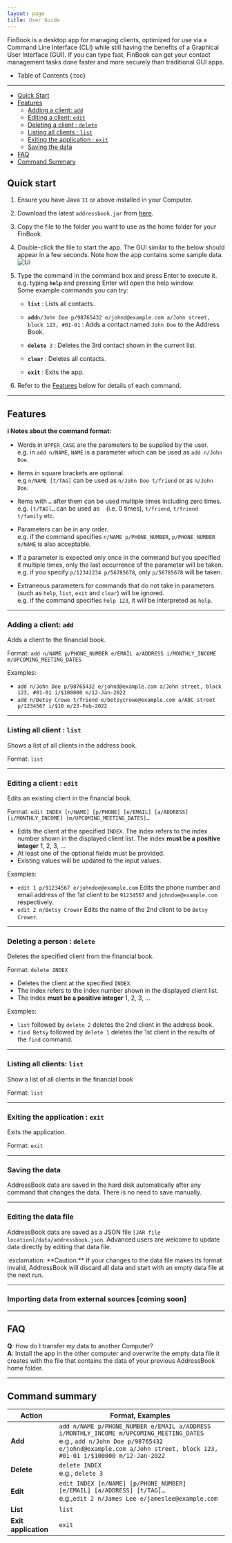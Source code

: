 ```yaml
---
layout: page
title: User Guide
---
```


FinBook is a desktop app for managing clients, optimized for use via a Command Line Interface (CLI) while still having
the benefits of a Graphical User Interface (GUI). If you can type fast, FinBook can get your contact management tasks
done faster and more securely than traditional GUI apps.

* Table of Contents
  {:toc}

--------------------------------------------------------------------------------------------------------------------

- [Quick Start](#quick-start)
- [Features](#features)
    * [Adding a client: `add`](#adding-a-client-add)
    * [Editing a client: `edit`](#editing-a-client--edit)
    * [Deleting a client : `delete`](#deleting-a-client--delete)
    * [Listing all clients : `list`](#listing-all-clients-list)
    * [Exiting the application : `exit`](#exiting-the-application--exit)
    * [Saving the data](#saving-the-data)
- [FAQ](#faq)
- [Command Summary](#command-summary)

## Quick start

1. Ensure you have Java `11` or above installed in your Computer.

1. Download the latest `addressbook.jar` from [here](https://github.com/se-edu/addressbook-level3/releases).

1. Copy the file to the folder you want to use as the home folder for your FinBook.

1. Double-click the file to start the app. The GUI similar to the below should appear in a few seconds. Note how the app
   contains some sample data.<br>
   ![Ui](images/Ui.png)

1. Type the command in the command box and press Enter to execute it. e.g. typing **`help`** and pressing Enter will
   open the help window.<br>
   Some example commands you can try:

    * **`list`** : Lists all contacts.

    * **`add`**`n/John Doe p/98765432 e/johnd@example.com a/John street, block 123, #01-01` : Adds a contact
      named `John Doe` to the Address Book.

    * **`delete`**` 3` : Deletes the 3rd contact shown in the current list.

    * **`clear`** : Deletes all contacts.

    * **`exit`** : Exits the app.

1. Refer to the [Features](#features) below for details of each command.

--------------------------------------------------------------------------------------------------------------------

## Features

<div markdown="block" class="alert alert-info">

**:information_source: Notes about the command format:**<br>

* Words in `UPPER_CASE` are the parameters to be supplied by the user.<br>
  e.g. in `add n/NAME`, `NAME` is a parameter which can be used as `add n/John Doe`.

* Items in square brackets are optional.<br>
  e.g `n/NAME [t/TAG]` can be used as `n/John Doe t/friend` or as `n/John Doe`.

* Items with `…`​ after them can be used multiple times including zero times.<br>
  e.g. `[t/TAG]…​` can be used as ` ` (i.e. 0 times), `t/friend`, `t/friend t/family` etc.

* Parameters can be in any order.<br>
  e.g. if the command specifies `n/NAME p/PHONE_NUMBER`, `p/PHONE_NUMBER n/NAME` is also acceptable.

* If a parameter is expected only once in the command but you specified it multiple times, only the last occurrence of
  the parameter will be taken.<br>
  e.g. if you specify `p/12341234 p/56785678`, only `p/56785678` will be taken.

* Extraneous parameters for commands that do not take in parameters (such as `help`, `list`, `exit` and `clear`) will be
  ignored.<br>
  e.g. if the command specifies `help 123`, it will be interpreted as `help`.

</div>

---

### Adding a client: `add`

Adds a client to the financial book.

Format: `add n/NAME p/PHONE_NUMBER e/EMAIL a/ADDRESS i/MONTHLY_INCOME m/UPCOMING_MEETING_DATES​`

Examples:

* `add n/John Doe p/98765432 e/johnd@example.com a/John street, block 123, #01-01 i/$100000 m/12-Jan-2022`
* `add n/Betsy Crowe t/friend e/betsycrowe@example.com a/ABC street p/1234567 i/$10 m/23-Feb-2022`

---

### Listing all client : `list`

Shows a list of all clients in the address book.

Format: `list`

---

### Editing a client : `edit`

Edits an existing client in the financial book.

Format: `edit INDEX [n/NAME] [p/PHONE] [e/EMAIL] [a/ADDRESS] [i/MONTHLY_INCOME] [m/UPCOMING_MEETING_DATES]…​`

* Edits the client at the specified `INDEX`. The index refers to the index number shown in the displayed client list.
  The index **must be a positive integer** 1, 2, 3, …​
* At least one of the optional fields must be provided.
* Existing values will be updated to the input values.

Examples:

* `edit 1 p/91234567 e/johndoe@example.com` Edits the phone number and email address of the 1st client to be `91234567`
  and `johndoe@example.com` respectively.
* `edit 2 n/Betsy Crower` Edits the name of the 2nd client to be `Betsy Crower`.

---

### Deleting a person : `delete`

Deletes the specified client from the financial book.

Format: `delete INDEX`

* Deletes the client at the specified `INDEX`.
* The index refers to the index number shown in the displayed client list.
* The index **must be a positive integer** 1, 2, 3, …​

Examples:

* `list` followed by `delete 2` deletes the 2nd client in the address book.
* `find Betsy` followed by `delete 1` deletes the 1st client in the results of the `find` command.

---

### Listing all clients: `list`

Show a list of all clients in the financial book

Format: `list`

---

### Exiting the application : `exit`

Exits the application.

Format: `exit`

---

### Saving the data

AddressBook data are saved in the hard disk automatically after any command that changes the data. There is no need to
save manually.

---

### Editing the data file

AddressBook data are saved as a JSON file `[JAR file location]/data/addressbook.json`. Advanced users are welcome to
update data directly by editing that data file.

<div markdown="span" class="alert alert-warning">:exclamation: **Caution:**
If your changes to the data file makes its format invalid, AddressBook will discard all data and start with an empty data file at the next run.
</div>

---

### Importing data from external sources [coming soon]

--------------------------------------------------------------------------------------------------------------------

## FAQ

**Q**: How do I transfer my data to another Computer?<br>
**A**: Install the app in the other computer and overwrite the empty data file it creates with the file that contains
the data of your previous AddressBook home folder.

--------------------------------------------------------------------------------------------------------------------

## Command summary

Action               | Format, Examples
---------------------|------------------
**Add**              | `add n/NAME p/PHONE_NUMBER e/EMAIL a/ADDRESS i/MONTHLY_INCOME m/UPCOMING_MEETING_DATES​` <br> e.g., `add n/John Doe p/98765432 e/johnd@example.com a/John street, block 123, #01-01 i/$100000 m/12-Jan-2022`
**Delete**           | `delete INDEX`<br> e.g., `delete 3`
**Edit**             | `edit INDEX [n/NAME] [p/PHONE_NUMBER] [e/EMAIL] [a/ADDRESS] [t/TAG]…​`<br> e.g.,`edit 2 n/James Lee e/jameslee@example.com`
**List**             | `list`
**Exit application** | `exit`
